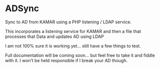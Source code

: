 # ADSync
Sync to AD from KAMAR using a PHP listening / LDAP service.

This incorporates a listening service for KAMAR and then a file that processes that Data and updates AD using LDAP

I am not 100% sure it is working yet... still have a few things to test.

Full documentation will be coming soon... but feel free to take it and fiddle with it.
I won't be held responsible if I break your AD though.